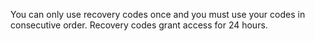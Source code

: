 You can only use recovery codes once and you must use your codes in consecutive order. Recovery codes grant access for 24 hours.
